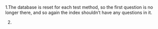 1.The database is reset for each test method, so the first question is no longer there, and so again the index shouldn’t have any questions in it.

2.
